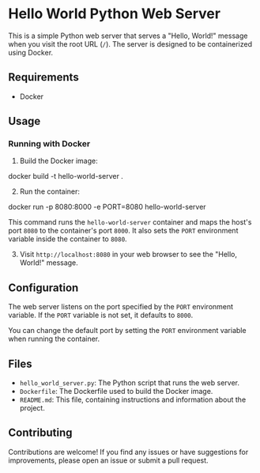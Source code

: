 # Hello World Python Web Server

This is a simple Python web server that serves a "Hello, World!" message when you visit the root URL (`/`). The server is designed to be containerized using Docker.

## Requirements

- Docker

## Usage

### Running with Docker

1. Build the Docker image:

  docker build -t hello-world-server .

2. Run the container:

  docker run -p 8080:8000 -e PORT=8080 hello-world-server

This command runs the `hello-world-server` container and maps the host's port `8080` to the container's port `8000`. It also sets the `PORT` environment variable inside the container to `8080`.

3. Visit `http://localhost:8080` in your web browser to see the "Hello, World!" message.

## Configuration

The web server listens on the port specified by the `PORT` environment variable. If the `PORT` variable is not set, it defaults to `8000`.

You can change the default port by setting the `PORT` environment variable when running the container.

## Files

- `hello_world_server.py`: The Python script that runs the web server.
- `Dockerfile`: The Dockerfile used to build the Docker image.
- `README.md`: This file, containing instructions and information about the project.

## Contributing

Contributions are welcome! If you find any issues or have suggestions for improvements, please open an issue or submit a pull request.
